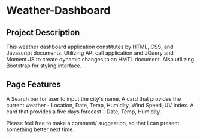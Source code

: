 # Weather-Dashboard

## Project Description

This weather dashboard application constitutes by HTML, CSS, and Javascript documents.
Utilizing API call application and JQuery and Moment.JS to create dynamic changes to an HMTL document.
Also utilizing Bootstrap for styling interface.

## Page Features

A Search bar for user to input the city's name.
A card that provides the current weather - Location, Date, Temp, Humidity, Wind Speed, UV Index.
A card that provides a five days forecast - Date, Temp, Humidity.

Please feel free to make a comment/ suggestion, so that I can present something better next time.
